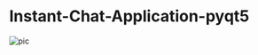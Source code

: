# Instant-Chat-Application-pyqt5
![pic](https://user-images.githubusercontent.com/52625036/70841229-17c4a380-1e19-11ea-8baf-e96750f0c284.PNG)
